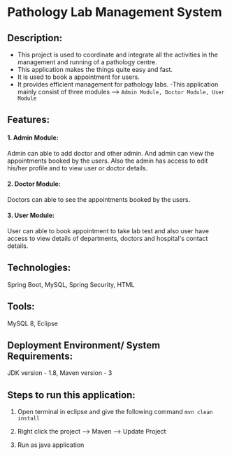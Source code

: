 # Pathology Lab Management System

## Description:
- This project is used to coordinate and integrate all the activities in the management and running of a pathology centre. 
- This application makes the things quite easy and fast. 
- It is used to book a appointment for users. 
- It provides efficient management for pathology labs.
-This application mainly consist of three modules --> ``` Admin Module, Doctor Module, User Module ```

## Features:
#### 1. Admin Module:
Admin can able to add doctor and other admin. And admin can view the appointments booked by the users. Also the admin has access to edit his/her profile and to view user or doctor details.
#### 2. Doctor Module:
Doctors can able to see the appointments booked by the users.
#### 3. User Module:
User can able to book appointment to take lab test and also user have access to view details of departments, doctors and hospital's contact details.

## Technologies:
Spring Boot, MySQL, Spring Security, HTML


## Tools:
MySQL 8, Eclipse

## Deployment Environment/ System Requirements:
JDK version - 1.8, Maven version - 3

## Steps to run this application:

1. Open terminal in eclipse and give the following command ``` mvn clean install ```

2. Right click the project --> Maven --> Update Project

3. Run as java application

